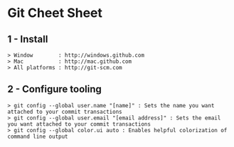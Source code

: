 # Git Cheet Sheet
## 1 - Install
    > Window        : http://windows.github.com
    > Mac           : http://mac.github.com
    > All platforms : http://git-scm.com
## 2 - Configure tooling 
    > git config --global user.name "[name]" : Sets the name you want attached to your commit transactions
    > git config --global user.email "[email address]" : Sets the email you want attached to your commit transactions
    > git config --global color.ui auto : Enables helpful colorization of command line output